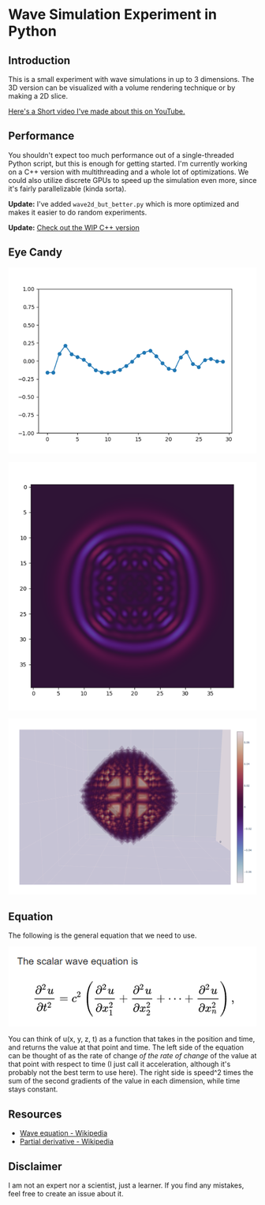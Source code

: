 # Wave Simulation Experiment in Python

## Introduction

This is a small experiment with wave simulations in up to 3 dimensions. The 3D version can be visualized with a volume rendering technique or by making a 2D slice.

[Here's a Short video I've made about this on YouTube.](https://www.youtube.com/shorts/5mN1zTjf8vo)

## Performance

You shouldn't expect too much performance out of a single-threaded Python script, but this is enough for getting started. I'm currently working on a C++ version with multithreading and a whole lot of optimizations. We could also utilize discrete GPUs to speed up the simulation even more, since it's fairly parallelizable (kinda sorta).

**Update:** I've added `wave2d_but_better.py` which is more optimized and makes it easier to do random experiments.

**Update:** [Check out the WIP C++ version](https://github.com/bean-mhm/wave-tracing)

## Eye Candy

![Screenshot](images/screenshot-1.png)

![Screenshot](images/screenshot-2.png)

![Screenshot](images/screenshot-3.png)

## Equation

The following is the general equation that we need to use.

![Equation](images/equation.png)

You can think of u(x, y, z, t) as a function that takes in the position and time, and returns the value at that point and time. The left side of the equation can be thought of as the rate of change *of the rate of change* of the value at that point with respect to time (I just call it acceleration, although it's probably not the best term to use here). The right side is speed^2 times the sum of the second gradients of the value in each dimension, while time stays constant.

## Resources

 - [Wave equation - Wikipedia](https://en.wikipedia.org/wiki/Wave_equation)
 - [Partial derivative - Wikipedia](https://en.wikipedia.org/wiki/Partial_derivative)

## Disclaimer

I am not an expert nor a scientist, just a learner. If you find any mistakes, feel free to create an issue about it.
